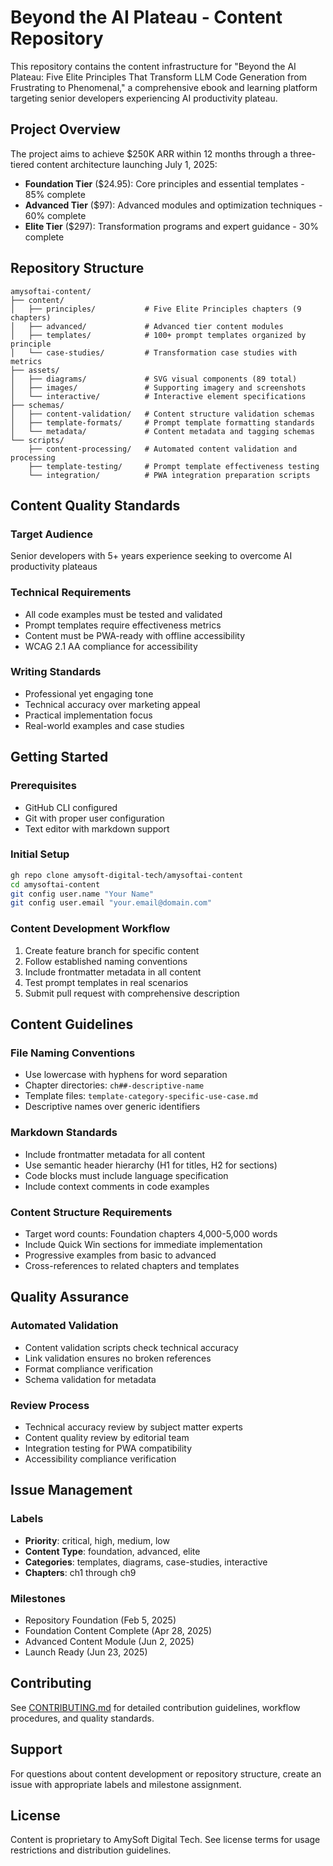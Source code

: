 # Beyond the AI Plateau - Content Repository

This repository contains the content infrastructure for "Beyond the AI Plateau: Five Elite Principles That Transform LLM Code Generation from Frustrating to Phenomenal," a comprehensive ebook and learning platform targeting senior developers experiencing AI productivity plateau.

## Project Overview

The project aims to achieve $250K ARR within 12 months through a three-tiered content architecture launching July 1, 2025:

- **Foundation Tier** ($24.95): Core principles and essential templates - 85% complete
- **Advanced Tier** ($97): Advanced modules and optimization techniques - 60% complete  
- **Elite Tier** ($297): Transformation programs and expert guidance - 30% complete

## Repository Structure

```
amysoftai-content/
├── content/
│   ├── principles/           # Five Elite Principles chapters (9 chapters)
│   ├── advanced/             # Advanced tier content modules
│   ├── templates/            # 100+ prompt templates organized by principle
│   └── case-studies/         # Transformation case studies with metrics
├── assets/
│   ├── diagrams/             # SVG visual components (89 total)
│   ├── images/               # Supporting imagery and screenshots
│   └── interactive/          # Interactive element specifications
├── schemas/
│   ├── content-validation/   # Content structure validation schemas
│   ├── template-formats/     # Prompt template formatting standards
│   └── metadata/             # Content metadata and tagging schemas
└── scripts/
    ├── content-processing/   # Automated content validation and processing
    ├── template-testing/     # Prompt template effectiveness testing
    └── integration/          # PWA integration preparation scripts
```

## Content Quality Standards

### Target Audience
Senior developers with 5+ years experience seeking to overcome AI productivity plateaus

### Technical Requirements
- All code examples must be tested and validated
- Prompt templates require effectiveness metrics
- Content must be PWA-ready with offline accessibility
- WCAG 2.1 AA compliance for accessibility

### Writing Standards
- Professional yet engaging tone
- Technical accuracy over marketing appeal
- Practical implementation focus
- Real-world examples and case studies

## Getting Started

### Prerequisites
- GitHub CLI configured
- Git with proper user configuration
- Text editor with markdown support

### Initial Setup
```bash
gh repo clone amysoft-digital-tech/amysoftai-content
cd amysoftai-content
git config user.name "Your Name"
git config user.email "your.email@domain.com"
```

### Content Development Workflow
1. Create feature branch for specific content
2. Follow established naming conventions
3. Include frontmatter metadata in all content
4. Test prompt templates in real scenarios
5. Submit pull request with comprehensive description

## Content Guidelines

### File Naming Conventions
- Use lowercase with hyphens for word separation
- Chapter directories: `ch##-descriptive-name`
- Template files: `template-category-specific-use-case.md`
- Descriptive names over generic identifiers

### Markdown Standards
- Include frontmatter metadata for all content
- Use semantic header hierarchy (H1 for titles, H2 for sections)
- Code blocks must include language specification
- Include context comments in code examples

### Content Structure Requirements
- Target word counts: Foundation chapters 4,000-5,000 words
- Include Quick Win sections for immediate implementation
- Progressive examples from basic to advanced
- Cross-references to related chapters and templates

## Quality Assurance

### Automated Validation
- Content validation scripts check technical accuracy
- Link validation ensures no broken references
- Format compliance verification
- Schema validation for metadata

### Review Process
- Technical accuracy review by subject matter experts
- Content quality review by editorial team
- Integration testing for PWA compatibility
- Accessibility compliance verification

## Issue Management

### Labels
- **Priority**: critical, high, medium, low
- **Content Type**: foundation, advanced, elite
- **Categories**: templates, diagrams, case-studies, interactive
- **Chapters**: ch1 through ch9

### Milestones
- Repository Foundation (Feb 5, 2025)
- Foundation Content Complete (Apr 28, 2025)
- Advanced Content Module (Jun 2, 2025)
- Launch Ready (Jun 23, 2025)

## Contributing

See [CONTRIBUTING.md](CONTRIBUTING.md) for detailed contribution guidelines, workflow procedures, and quality standards.

## Support

For questions about content development or repository structure, create an issue with appropriate labels and milestone assignment.

## License

Content is proprietary to AmySoft Digital Tech. See license terms for usage restrictions and distribution guidelines.